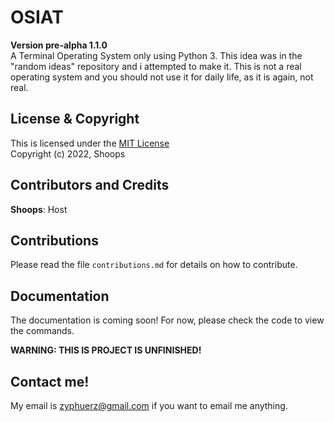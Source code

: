 # OSIAT
**Version pre-alpha 1.1.0**
<br>
A Terminal Operating System only using Python 3. This idea was in the "random ideas" repository and i attempted to make it. This is not a real operating system and you should not use it for daily life, as it is again, not real.
## License & Copyright
This is licensed under the [MIT License](https://opensource.org/licenses/MIT)
<br>
Copyright (c) 2022, Shoops

## Contributors and Credits
**Shoops**: Host

## Contributions
Please read the file `contributions.md` for details on how to contribute.

## Documentation
The documentation is coming soon! For now, please check the code to view the commands.

**WARNING: THIS IS PROJECT IS UNFINISHED!**

## Contact me!
My email is zyphuerz@gmail.com if you want to email me anything.
